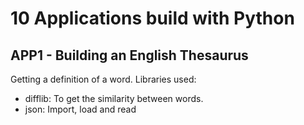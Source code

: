 # 10 Applications build with Python

## APP1 - Building an English Thesaurus
Getting a definition of a word. Libraries used:
- difflib: To get the similarity between words.
- json: Import, load and read